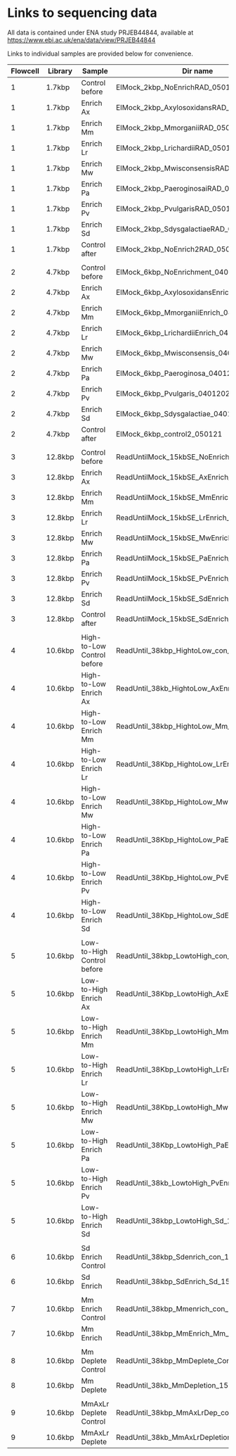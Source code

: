# Links to sequencing data

All data is contained under ENA study PRJEB44844, available at https://www.ebi.ac.uk/ena/data/view/PRJEB44844

Links to individual samples are provided below for convenience.

| **Flowcell** | **Library** | **Sample** | **Dir name** | **ENA link** |
| --- | --- | --- | --- | --- |
| 1 | 1.7kbp | Control before | EIMock_2kbp_NoEnrichRAD_050121 | [ERR5897838](https://www.ebi.ac.uk/ena/data/view/ERR5897838) |
| 1 | 1.7kbp | Enrich Ax | EIMock_2kbp_AxylosoxidansRAD_050121 | [ERR5897839](https://www.ebi.ac.uk/ena/data/view/ERR5897839) |
| 1 | 1.7kbp | Enrich Mm | EIMock_2kbp_MmorganiiRAD_050121 | [ERR5897840](https://www.ebi.ac.uk/ena/data/view/ERR5897840) |
| 1 | 1.7kbp | Enrich Lr | EIMock_2kbp_LrichardiiRAD_050121 | [ERR5898676](https://www.ebi.ac.uk/ena/data/view/ERR5898676) |
| 1 | 1.7kbp | Enrich Mw | EIMock_2kbp_MwisconsensisRAD_050121 | [ERR5898678](https://www.ebi.ac.uk/ena/data/view/ERR5898678) |
| 1 | 1.7kbp | Enrich Pa | EIMock_2kbp_PaeroginosaiRAD_050121 | [ERR5898679](https://www.ebi.ac.uk/ena/data/view/ERR5898679) |
| 1 | 1.7kbp | Enrich Pv | EIMock_2kbp_PvulgarisRAD_050121 | [ERR5898680](https://www.ebi.ac.uk/ena/data/view/ERR5898680) |
| 1 | 1.7kbp | Enrich Sd | EIMock_2kbp_SdysgalactiaeRAD_050121 | [ERR5898682](https://www.ebi.ac.uk/ena/data/view/ERR5898682) |
| 1 | 1.7kbp | Control after | EIMock_2kbp_NoEnrich2RAD_050121 | [ERR5898684](https://www.ebi.ac.uk/ena/data/view/ERR5898684) |
| | | | | |
| 2 | 4.7kbp | Control before | EIMock_6kbp_NoEnrichment_04012021 | [ERR5903399](https://www.ebi.ac.uk/ena/data/view/ERR5903399) |
| 2 | 4.7kbp | Enrich Ax | EIMock_6kbp_AxylosoxidansEnrich_04012021 | [ERR5903404](https://www.ebi.ac.uk/ena/data/view/ERR5903404) |
| 2 | 4.7kbp | Enrich Mm | EIMock_6kbp_MmorganiiEnrich_04012021 | [ERR5903406](https://www.ebi.ac.uk/ena/data/view/ERR5903406) |
| 2 | 4.7kbp | Enrich Lr | EIMock_6kbp_LrichardiiEnrich_04012021 | [ERR5903407](https://www.ebi.ac.uk/ena/data/view/ERR5903407) |
| 2 | 4.7kbp | Enrich Mw | EIMock_6kbp_Mwisconsensis_04012021 | [ERR5903409](https://www.ebi.ac.uk/ena/data/view/ERR5903409) |
| 2 | 4.7kbp | Enrich Pa | EIMock_6kbp_Paeroginosa_04012021 | [ERR5903411](https://www.ebi.ac.uk/ena/data/view/ERR5903411) |
| 2 | 4.7kbp | Enrich Pv | EIMock_6kbp_Pvulgaris_04012021 | [ERR5903414](https://www.ebi.ac.uk/ena/data/view/ERR5903414) |
| 2 | 4.7kbp | Enrich Sd | EIMock_6kbp_Sdysgalactiae_04012021 | [ERR5903415](https://www.ebi.ac.uk/ena/data/view/ERR5903415) |
| 2 | 4.7kbp | Control after | EIMock_6kbp_control2_050121 | [ERR5903417](https://www.ebi.ac.uk/ena/data/view/ERR5903417) |
| | | | | |
| 3 | 12.8kbp | Control before | ReadUntilMock_15kbSE_NoEnrich_08122020 | [ERR5909878](https://www.ebi.ac.uk/ena/data/view/ERR5909878) ||
| 3 | 12.8kbp | Enrich Ax | ReadUntilMock_15kbSE_AxEnrich_08122020 | [ERR5909880](https://www.ebi.ac.uk/ena/data/view/ERR5909880) ||
| 3 | 12.8kbp | Enrich Mm | ReadUntilMock_15kbSE_MmEnrich_08122020 | [ERR5909882](https://www.ebi.ac.uk/ena/data/view/ERR5909882) ||
| 3 | 12.8kbp | Enrich Lr | ReadUntilMock_15kbSE_LrEnrich_08122020 | [ERR5909883](https://www.ebi.ac.uk/ena/data/view/ERR5909883) ||
| 3 | 12.8kbp | Enrich Mw | ReadUntilMock_15kbSE_MwEnrich_08122020 | [ERR5909884](https://www.ebi.ac.uk/ena/data/view/ERR5909884) ||
| 3 | 12.8kbp | Enrich Pa | ReadUntilMock_15kbSE_PaEnrich_08122020 | [ERR5909885](https://www.ebi.ac.uk/ena/data/view/ERR5909885) ||
| 3 | 12.8kbp | Enrich Pv | ReadUntilMock_15kbSE_PvEnrich_08122020 | [ERR5909886](https://www.ebi.ac.uk/ena/data/view/ERR5909886) ||
| 3 | 12.8kbp | Enrich Sd | ReadUntilMock_15kbSE_SdEnrich_08122020 | [ERR5909887](https://www.ebi.ac.uk/ena/data/view/ERR5909887) ||
| 3 | 12.8kbp | Control after | ReadUntilMock_15kbSE_SdEnrich_08122020_2 | [ERR5909888](https://www.ebi.ac.uk/ena/data/view/ERR5909888) ||
| | | | | |
| 4 | 10.6kbp | High-to-Low Control before | ReadUntil_38kbp_HightoLow_con_15042021 | [ERR5914365](https://www.ebi.ac.uk/ena/data/view/ERR5914365) |
| 4 | 10.6kbp | High-to-Low Enrich Ax | ReadUntil_38kb_HightoLow_AxEnr_15042021 | [ERR5914366](https://www.ebi.ac.uk/ena/data/view/ERR5914366) |
| 4 | 10.6kbp | High-to-Low Enrich Mm | ReadUntil_38kbp_HightoLow_Mm_15042021 | [ERR5914368](https://www.ebi.ac.uk/ena/data/view/ERR5914368) |
| 4 | 10.6kbp | High-to-Low Enrich Lr | ReadUntil_38Kbp_HightoLow_LrEnr_15042021 | [ERR5914369](https://www.ebi.ac.uk/ena/data/view/ERR5914369) |
| 4 | 10.6kbp | High-to-Low Enrich Mw | ReadUntil_38Kbp_HightoLow_MwEnr_15042021 | [ERR5914370](https://www.ebi.ac.uk/ena/data/view/ERR5914370) |
| 4 | 10.6kbp | High-to-Low Enrich Pa | ReadUntil_38Kbp_HightoLow_PaEnr_15042021 | [ERR5914372](https://www.ebi.ac.uk/ena/data/view/ERR5914372) |
| 4 | 10.6kbp | High-to-Low Enrich Pv | ReadUntil_38Kbp_HightoLow_PvEnr_15042021 | [ERR5914373](https://www.ebi.ac.uk/ena/data/view/ERR5914373) |
| 4 | 10.6kbp | High-to-Low Enrich Sd | ReadUntil_38Kbp_HightoLow_SdEnr_15042021 | [ERR5914374](https://www.ebi.ac.uk/ena/data/view/ERR5914374) |
| | | | | |
| 5 | 10.6kbp | Low-to-High Control before | ReadUntil_38kbp_LowtoHigh_con_15042021 | [ERR5918373](https://www.ebi.ac.uk/ena/data/view/ERR5918373) |
| 5 | 10.6kbp | Low-to-High Enrich Ax | ReadUntil_38Kbp_LowtoHigh_AxEnr_15042021 | [ERR5918375](https://www.ebi.ac.uk/ena/data/view/ERR5918375) |
| 5 | 10.6kbp | Low-to-High Enrich Mm | ReadUntil_38Kbp_LowtoHigh_MmEnr_15042021 | [ERR5918376](https://www.ebi.ac.uk/ena/data/view/ERR5918376) |
| 5 | 10.6kbp | Low-to-High Enrich Lr | ReadUntil_38Kbp_LowtoHigh_LrEnr_15042021 | [ERR5918377](https://www.ebi.ac.uk/ena/data/view/ERR5918377) |
| 5 | 10.6kbp | Low-to-High Enrich Mw | ReadUntil_38Kbp_LowtoHigh_MwEnr_15042021 | [ERR5918378](https://www.ebi.ac.uk/ena/data/view/ERR5918378) |
| 5 | 10.6kbp | Low-to-High Enrich Pa | ReadUntil_38Kbp_LowtoHigh_PaEnr_15042021 | [ERR5918380](https://www.ebi.ac.uk/ena/data/view/ERR5918380) |
| 5 | 10.6kbp | Low-to-High Enrich Pv | ReadUntil_38kb_LowtoHigh_PvEnr_15042021 | [ERR5918381](https://www.ebi.ac.uk/ena/data/view/ERR5918381) |
| 5 | 10.6kbp | Low-to-High Enrich Sd | ReadUntil_38kbp_LowtoHigh_Sd_15042021 | [ERR5918382](https://www.ebi.ac.uk/ena/data/view/ERR5918382) |
| | | | | |
| 6 | 10.6kbp | Sd Enrich Control | ReadUntil_38kbp_Sdenrich_con_15042021 | [ERR5919255](https://www.ebi.ac.uk/ena/data/view/ERR5919255) |
| 6 | 10.6kbp | Sd Enrich | ReadUntil_38kbp_SdEnrich_Sd_15042021 | [ERR5927126](https://www.ebi.ac.uk/ena/data/view/ERR5927126) |
| | | | | |
| 7 | 10.6kbp | Mm Enrich Control | ReadUntil_38kbp_Mmenrich_con_15042021 | [ERR5919254](https://www.ebi.ac.uk/ena/data/view/ERR5919254) |
| 7 | 10.6kbp | Mm Enrich | ReadUntil_38kbp_MmEnrich_Mm_15042021 | [ERR5919570](https://www.ebi.ac.uk/ena/data/view/ERR5919570) |
| | | | | |
| 8 | 10.6kbp | Mm Deplete Control | ReadUntil_38kbp_MmDeplete_Con_15042021 | [ERR5919256](https://www.ebi.ac.uk/ena/data/view/ERR5919256) |
| 8 | 10.6kbp | Mm Deplete | ReadUntil_38kb_MmDepletion_15042021 | [ERRXXXXXX](https://www.ebi.ac.uk/ena/data/view/ERRXXXXXX) |
| | | | | |
| 9 | 10.6kbp | MmAxLr Deplete Control | ReadUntil_38kbp_MmAxLrDep_con_15042021 | [ERR5919257](https://www.ebi.ac.uk/ena/data/view/ERR5919257) |
| 9 | 10.6kbp | MmAxLr Deplete | ReadUntil_38kb_MmAxLrDepletion_15042021 | [ERR5922338](https://www.ebi.ac.uk/ena/data/view/ERR5922338) |
